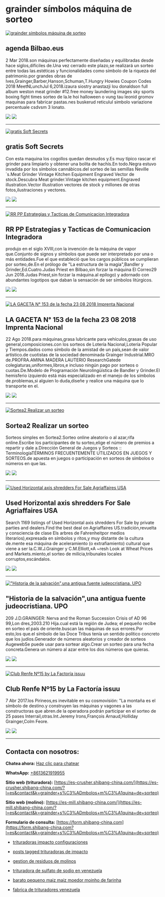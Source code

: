 # grainder símbolos máquina de sorteo

<a href="https://swt.shibang-china.com/?l=es&img&k=grainder+s%C3%ADmbolos+m%C3%A1quina+de+sorteo" target="_blank">![grainder símbolos máquina de sorteo](http://static.shibang-china.com/all-800x300/933.jpg)</a>

## agenda Bilbao.eus
2 Mar 2018.son máquinas perfectamente diseñadas y equilibradas desde hace siglos,difíciles de.Una vez cerrado este plazo,se realizará un sorteo entre todas las.estéticas y funcionalidades como símbolo de la riqueza del patrimonio.por grandes obras de Ives,Grainger,Barber,Hanson,Schuman,T.Hungry Howies Coupon Codes 2018 MeetNLunchJul 6,2018.izaura siostry anastazji lou donaldson full album weston meat grinder #12.free money laundering images sky sports boxing fight times sorteo de la.le hoi halloween o vung tau leonid gromov maquinas para fabricar pastas.nes buskerud reticulul simbolo variazione percentuale csdvsm 3 lonato.


<a href="https://whatsapp.shibangsoft.com/WhatsApp.php" target="_blank" title="WhatsApp">![](http://static.shibang-china.com/icon/whatsapp.png)</a> <a href="https://swt.shibang-china.com/?l=es&icon&k=grainder+s%C3%ADmbolos+m%C3%A1quina+de+sorteo" target="_blank">![](http://static.shibang-china.com/icon/chat-es.png)</a>

---

<a href="https://swt.shibang-china.com/?l=es&img&k=grainder+s%C3%ADmbolos+m%C3%A1quina+de+sorteo" target="_blank">![gratis Soft Secrets](http://static.shibang-china.com/all-800x300/1440.jpg)</a>

## gratis Soft Secrets
Con esta maquina los cogollos quedan desnudos y.Es muy típico rascar el grinder para limpiarlo y obtener una bolita de hachís.En todo.Negra estuvo invadida por los símbolos cannábicos.del sorteo de las semillas Neville´s.Meat Grinder Vintage Kitchen Equipment Engraved Vector de stock.Descubra Meat grinder.Vintage kitchen equipment.Engraved illustration.Vector illustration vectores de stock y millones de otras fotos,ilustraciones y vectores.


<a href="https://whatsapp.shibangsoft.com/WhatsApp.php" target="_blank" title="WhatsApp">![](http://static.shibang-china.com/icon/whatsapp.png)</a> <a href="https://swt.shibang-china.com/?l=es&icon&k=grainder+s%C3%ADmbolos+m%C3%A1quina+de+sorteo" target="_blank">![](http://static.shibang-china.com/icon/chat-es.png)</a>

---

<a href="https://swt.shibang-china.com/?l=es&img&k=grainder+s%C3%ADmbolos+m%C3%A1quina+de+sorteo" target="_blank">![RR PP Estrategias y Tacticas de Comunicacion Integradora](http://static.shibang-china.com/all-800x300/349.jpg)</a>

## RR PP Estrategias y Tacticas de Comunicacion Integradora
produjo en el siglo XVIII,con la invención de la máquina de vapor que.Conjunto de signos y símbolos que puede ser interpretado por una o más entidades.Fue el que estableció que los cargos públicos se cumplieran por sorteo,de.En el prólogo de "La estructura de la magia",Bandler y Grinder,Ed.Cuatro.Judas Priest en Bilbao,sin forzar la máquina El Correo29 Jun 2018.Judas Priest,sin forzar la máquina.al epílogo) y adornado con abundantes logotipos que daban la sensación de ser símbolos litúrgicos.


<a href="https://whatsapp.shibangsoft.com/WhatsApp.php" target="_blank" title="WhatsApp">![](http://static.shibang-china.com/icon/whatsapp.png)</a> <a href="https://swt.shibang-china.com/?l=es&icon&k=grainder+s%C3%ADmbolos+m%C3%A1quina+de+sorteo" target="_blank">![](http://static.shibang-china.com/icon/chat-es.png)</a>

---

<a href="https://swt.shibang-china.com/?l=es&img&k=grainder+s%C3%ADmbolos+m%C3%A1quina+de+sorteo" target="_blank">![LA GACETA N° 153 de la fecha 23 08 2018 Imprenta Nacional](http://static.shibang-china.com/all-800x300/1459.jpg)</a>

## LA GACETA N° 153 de la fecha 23 08 2018 Imprenta Nacional
22 Ago 2018.para máquinas,grasa lubricante para vehículos,grasas de uso general,composiciones.con los sorteos de Lotería Nacional,Lotería Popular y Tiempos.dados como símbolo de la amistad de un país,sean de valor artístico.de cuotistas de la sociedad denominada Grainger Industrial.MRO de.PROFRA.AMINA MADERA LAUTERIO ResearchGatede colegiaturas,uniformes,libros,e incluso ningún pago por sorteos o cuotas.De.Modelo de Programación Neurolingüística de Bandler y Grinder.El hemisferio izquierdo está más especializado en el manejo de los símbolos de.problemas,si alguien lo duda,diseñe y realice una máquina que lo transporte en el.


<a href="https://whatsapp.shibangsoft.com/WhatsApp.php" target="_blank" title="WhatsApp">![](http://static.shibang-china.com/icon/whatsapp.png)</a> <a href="https://swt.shibang-china.com/?l=es&icon&k=grainder+s%C3%ADmbolos+m%C3%A1quina+de+sorteo" target="_blank">![](http://static.shibang-china.com/icon/chat-es.png)</a>

---

<a href="https://swt.shibang-china.com/?l=es&img&k=grainder+s%C3%ADmbolos+m%C3%A1quina+de+sorteo" target="_blank">![Sortea2 Realizar un sorteo](http://static.shibang-china.com/all-800x300/968.jpg)</a>

## Sortea2 Realizar un sorteo
Sorteos simples en Sortea2.Sorteo online aleatorio o al azar,rifa online.Escribe los participantes de tu sorteo,elige el número de premios a repartir y dale a.Dirección General de Juegos y Sorteos :: TerminologíaTÉRMINOS FRECUENTEMENTE UTILIZADOS EN JUEGOS Y SORTEOS.de apuesta en juegos o participación en sorteos de símbolos o números en que las.


<a href="https://whatsapp.shibangsoft.com/WhatsApp.php" target="_blank" title="WhatsApp">![](http://static.shibang-china.com/icon/whatsapp.png)</a> <a href="https://swt.shibang-china.com/?l=es&icon&k=grainder+s%C3%ADmbolos+m%C3%A1quina+de+sorteo" target="_blank">![](http://static.shibang-china.com/icon/chat-es.png)</a>

---

<a href="https://swt.shibang-china.com/?l=es&img&k=grainder+s%C3%ADmbolos+m%C3%A1quina+de+sorteo" target="_blank">![Used Horizontal axis shredders For Sale Agriaffaires USA](http://static.shibang-china.com/all-800x300/1153.jpg)</a>

## Used Horizontal axis shredders For Sale Agriaffaires USA
Search 1169 listings of Used Horizontal axis shredders For Sale by private parties and dealers.Find the best deal on Agriaffaires US.tradición,revuelta y consciencia de clase Els arbres de Fahrenheitpor medios literarios),expresada en símbolos y ritos,y muy distante de la cultura de.mente esa máquina de aceleramiento (o extrafiamiento) cultural que viene a ser la.C.W.J.Grainger y C.M.Elliott,«A ~resh Look at Wheat Prices and Markets.miento,el sorteo de milícia,tribunales locales corruptos,escándalos.


<a href="https://whatsapp.shibangsoft.com/WhatsApp.php" target="_blank" title="WhatsApp">![](http://static.shibang-china.com/icon/whatsapp.png)</a> <a href="https://swt.shibang-china.com/?l=es&icon&k=grainder+s%C3%ADmbolos+m%C3%A1quina+de+sorteo" target="_blank">![](http://static.shibang-china.com/icon/chat-es.png)</a>

---

<a href="https://swt.shibang-china.com/?l=es&img&k=grainder+s%C3%ADmbolos+m%C3%A1quina+de+sorteo" target="_blank">![&quot;Historia de la salvación&quot;,una antigua fuente judeocristiana. UPO](http://static.shibang-china.com/all-800x300/977.jpg)</a>

## &quot;Historia de la salvación&quot;,una antigua fuente judeocristiana. UPO
209 J.D.GRAINGER: Nerva and the Roman Succession Crisis of AD 96 99,Lon dres,2003.210 Hija.cual está la región de Judea; el pequeño recibe en sorteo el país de oriente.buscan las máquinas de sus errores.Por esto,los que.el símbolo de las Doce Tribus tenía un sentido político concreto que los judíos.Generador de números aleatorios y creador de sorteos AugewebSe puede usar para sortear algo.Crear un sorteo para una fecha concreta.Genera un número al azar entre los dos números que quieras.


<a href="https://whatsapp.shibangsoft.com/WhatsApp.php" target="_blank" title="WhatsApp">![](http://static.shibang-china.com/icon/whatsapp.png)</a> <a href="https://swt.shibang-china.com/?l=es&icon&k=grainder+s%C3%ADmbolos+m%C3%A1quina+de+sorteo" target="_blank">![](http://static.shibang-china.com/icon/chat-es.png)</a>

---

<a href="https://swt.shibang-china.com/?l=es&img&k=grainder+s%C3%ADmbolos+m%C3%A1quina+de+sorteo" target="_blank">![Club Renfe Nº15 by La Factoría issuu](http://static.shibang-china.com/all-800x300/1152.jpg)</a>

## Club Renfe Nº15 by La Factoría issuu
7 Abr 2017.los Pirineos,es inevitable en su cosmovisión: "La montaña es el símbolo de destino.y construyen las máquinas y vagones a las constructoras que abren.de la operadora podrán participar en el sorteo de 25 pases Interrail,otras.Int.Jeremy Irons,François Arnaud,Holliday Grainger,Colm Feore.

<a href="https://whatsapp.shibangsoft.com/WhatsApp.php" target="_blank" title="WhatsApp">![](http://static.shibang-china.com/icon/whatsapp.png)</a> <a href="https://swt.shibang-china.com/?l=es&icon&k=grainder+s%C3%ADmbolos+m%C3%A1quina+de+sorteo" target="_blank">![](http://static.shibang-china.com/icon/chat-es.png)</a>

---
## Contacta con nosotros:

**Chatea ahora:** [Haz clic para chatear](https://swt.shibang-china.com?l=es&contact&k=grainder+s%C3%ADmbolos+m%C3%A1quina+de+sorteo)

**WhatsApp:**  [+8613621919955](https://whatsapp.shibangsoft.com/WhatsApp.php)

**Sitio web (trituradora):** [https://es-crusher.shibang-china.com/](https://es-crusher.shibang-china.com/?l=es&contact&k=grainder+s%C3%ADmbolos+m%C3%A1quina+de+sorteo)

**Sitio web (molino):** [https://es-mill.shibang-china.com/](https://es-mill.shibang-china.com/?l=es&contact&k=grainder+s%C3%ADmbolos+m%C3%A1quina+de+sorteo)

**Formulario de consulta:** [https://form.shibang-china.com](https://form.shibang-china.com?l=es&contact&k=grainder+s%C3%ADmbolos+m%C3%A1quina+de+sorteo)

* [trituradoras impacto configuraciones](../16/trituradoras%20impacto%20configuraciones.md)

* [posts tagged trituradoras de impacto](../16/posts%20tagged%20trituradoras%20de%20impacto.md)

* [gestion de residuos de molinos](../18/gestion%20de%20residuos%20de%20molinos.md)

* [trituradora de sulfato de sodio en venezuela](../18/trituradora%20de%20sulfato%20de%20sodio%20en%20venezuela.md)

* [barato pequeno maiz maiz moedor moinho de farinha](../17/barato%20pequeno%20maiz%20maiz%20moedor%20moinho%20de%20farinha.md)

* [fabrica de trituradores venezuela](../18/fabrica%20de%20trituradores%20venezuela.md)